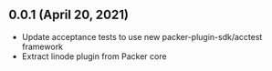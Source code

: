 ## 0.0.1 (April 20, 2021)

* Update acceptance tests to use new packer-plugin-sdk/acctest framework
* Extract linode plugin from Packer core